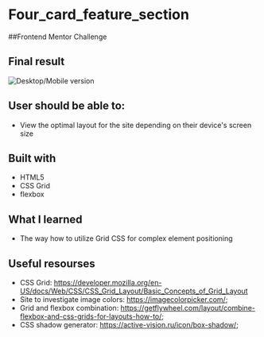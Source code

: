 # Four_card_feature_section
##Frontend Mentor Challenge
## Final result
![Desktop/Mobile version](https://user-images.githubusercontent.com/87588774/128975561-fc16a7dd-8b2c-4bcf-8d68-9d21f76fe50a.png)
## User should be able to:
- View the optimal layout for the site depending on their device's screen size
## Built with
- HTML5
- CSS Grid
- flexbox
## What I learned
- The way how to utilize Grid CSS for complex element positioning
## Useful resourses
- CSS Grid: https://developer.mozilla.org/en-US/docs/Web/CSS/CSS_Grid_Layout/Basic_Concepts_of_Grid_Layout
- Site to investigate image colors: https://imagecolorpicker.com/;
- Grid and flexbox combination: https://getflywheel.com/layout/combine-flexbox-and-css-grids-for-layouts-how-to/;
- CSS shadow generator: https://active-vision.ru/icon/box-shadow/;
